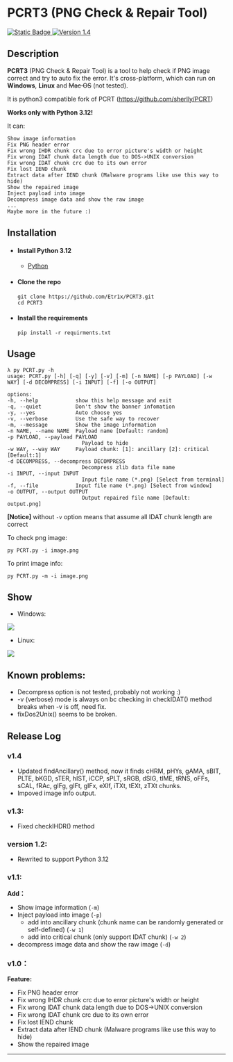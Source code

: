 # PCRT3 (PNG Check & Repair Tool)
[![Static Badge](https://img.shields.io/badge/python-3.12-blue.svg)
](https://www.python.org/downloads/) 
[![Version 1.4](https://img.shields.io/badge/Version-1.4-brightgreen.svg)]() 

## Description

**PCRT3** (PNG Check & Repair Tool) is a tool to help check if PNG image correct and try to auto fix the error. It's cross-platform, which can run on **Windows**, **Linux** and ~~Mac OS~~ (not tested).

It is python3 compatible fork of PCRT (https://github.com/sherlly/PCRT)

**Works only with Python 3.12!**

It can:

	Show image information
	Fix PNG header error
	Fix wrong IHDR chunk crc due to error picture's width or height
	Fix wrong IDAT chunk data length due to DOS->UNIX conversion
	Fix wrong IDAT chunk crc due to its own error
	Fix lost IEND chunk
	Extract data after IEND chunk (Malware programs like use this way to hide)
	Show the repaired image
	Inject payload into image
	Decompress image data and show the raw image
	...
	Maybe more in the future :)  


## Installation

- #### **Install Python 3.12**
	- [Python](https://www.python.org/downloads/)

- #### **Clone the repo**
	```console
	git clone https://github.com/Etr1x/PCRT3.git
	cd PCRT3
	```
- #### **Install the requirements**
	```console
	pip install -r requirments.txt
	```
## Usage

	λ py PCRT.py -h
	usage: PCRT.py [-h] [-q] [-y] [-v] [-m] [-n NAME] [-p PAYLOAD] [-w WAY] [-d DECOMPRESS] [-i INPUT] [-f] [-o OUTPUT]

	options:
	-h, --help            show this help message and exit
	-q, --quiet           Don't show the banner infomation
	-y, --yes             Auto choose yes
	-v, --verbose         Use the safe way to recover
	-m, --message         Show the image information
	-n NAME, --name NAME  Payload name [Default: random]
	-p PAYLOAD, --payload PAYLOAD
							Payload to hide
	-w WAY, --way WAY     Payload chunk: [1]: ancillary [2]: critical [Default:1]
	-d DECOMPRESS, --decompress DECOMPRESS
							Decompress zlib data file name
	-i INPUT, --input INPUT
							Input file name (*.png) [Select from terminal]
	-f, --file            Input file name (*.png) [Select from window]
	-o OUTPUT, --output OUTPUT
							Output repaired file name [Default: output.png]

**[Notice]** without `-v` option means that assume all IDAT chunk length are correct

To check png image:
```console
py PCRT.py -i image.png
```
To print image info:
```console
py PCRT.py -m -i image.png
```

## Show

- Windows:

![](https://i.imgur.com/rymuZUk.png)

- Linux:

![](https://i.imgur.com/4JhzjZx.png)

## Known problems:

- Decompress option is not tested, probably not working :)
- -v (verbose) mode is always on bc checking in  checkIDAT() method breaks when -v is off, need fix.
- fixDos2Unix() seems to be broken.
## Release Log

### v1.4

- Updated findAncillary() method, now it finds cHRM, pHYs, gAMA, sBIT, PLTE, bKGD, sTER, hIST, iCCP, sPLT, sRGB, dSIG, tIME, tRNS, oFFs, sCAL, fRAc, gIFg, gIFt, gIFx, eXIf, iTXt, tEXt, zTXt chunks.
- Impoved image info output.

### v1.3:

- Fixed checkIHDR() method

### version 1.2:

- Rewrited to support Python 3.12

### v1.1:


**Add：**

- Show image information (`-m`)
- Inject payload into image (`-p`)
	- add into ancillary chunk (chunk name can be randomly generated or self-defined) (`-w 1`)
	- add into critical chunk (only support IDAT chunk) (`-w 2`)
- decompress image data and show the raw image (`-d`)

### v1.0：

**Feature:**

- Fix PNG header error
- Fix wrong IHDR chunk crc due to error picture's width or height
- Fix wrong IDAT chunk data length due to DOS->UNIX conversion
- Fix wrong IDAT chunk crc due to its own error
- Fix lost IEND chunk
- Extract data after IEND chunk (Malware programs like use this way to hide)
- Show the repaired image
---
